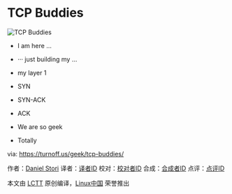 TCP Buddies
===============

![TCP Buddies](https://turnoff.us/image/en/tcp.png)

- I am here ...
- ··· just building my ...
- my layer 1


- SYN
- SYN-ACK


- ACK
- We are so geek
- Totally

via: https://turnoff.us/geek/tcp-buddies/

作者：[Daniel Stori][a]
译者：[译者ID](https://github.com/译者ID)
校对：[校对者ID](https://github.com/校对者ID)
合成：[合成者ID](https://github.com/合成者ID)
点评：[点评ID](https://github.com/点评者ID)

本文由 [LCTT](https://github.com/LCTT/TranslateProject) 原创编译，[Linux中国](https://linux.cn/) 荣誉推出

[a]:http://turnoff.us/about/

